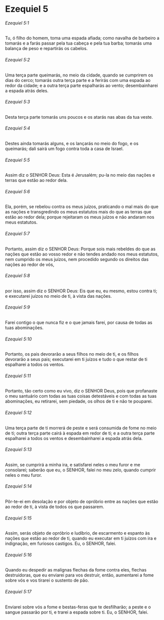 # Ezequiel 5

###### Ezequiel 5:1

Tu, ó filho do homem, toma uma espada afiada; como navalha de barbeiro a tomarás e a farás passar pela tua cabeça e pela tua barba; tomarás uma balança de peso e repartirás os cabelos.

###### Ezequiel 5:2

Uma terça parte queimarás, no meio da cidade, quando se cumprirem os dias do cerco; tomarás outra terça parte e a ferirás com uma espada ao redor da cidade; e a outra terça parte espalharás ao vento; desembainharei a espada atrás deles.

###### Ezequiel 5:3

Desta terça parte tomarás uns poucos e os atarás nas abas da tua veste.

###### Ezequiel 5:4

Destes ainda tomarás alguns, e os lançarás no meio do fogo, e os queimarás; dali sairá um fogo contra toda a casa de Israel.

###### Ezequiel 5:5

Assim diz o SENHOR Deus: Esta é Jerusalém; pu-la no meio das nações e terras que estão ao redor dela.

###### Ezequiel 5:6

Ela, porém, se rebelou contra os meus juízos, praticando o mal mais do que as nações e transgredindo os meus estatutos mais do que as terras que estão ao redor dela; porque rejeitaram os meus juízos e não andaram nos meus estatutos.

###### Ezequiel 5:7

Portanto, assim diz o SENHOR Deus: Porque sois mais rebeldes do que as nações que estão ao vosso redor e não tendes andado nos meus estatutos, nem cumprido os meus juízos, nem procedido segundo os direitos das nações ao redor de vós,

###### Ezequiel 5:8

por isso, assim diz o SENHOR Deus: Eis que eu, eu mesmo, estou contra ti; e executarei juízos no meio de ti, à vista das nações.

###### Ezequiel 5:9

Farei contigo o que nunca fiz e o que jamais farei, por causa de todas as tuas abominações.

###### Ezequiel 5:10

Portanto, os pais devorarão a seus filhos no meio de ti, e os filhos devorarão a seus pais; executarei em ti juízos e tudo o que restar de ti espalharei a todos os ventos.

###### Ezequiel 5:11

Portanto, tão certo como eu vivo, diz o SENHOR Deus, pois que profanaste o meu santuário com todas as tuas coisas detestáveis e com todas as tuas abominações, eu retirarei, sem piedade, os olhos de ti e não te pouparei.

###### Ezequiel 5:12

Uma terça parte de ti morrerá de peste e será consumida de fome no meio de ti; outra terça parte cairá à espada em redor de ti; e a outra terça parte espalharei a todos os ventos e desembainharei a espada atrás dela.

###### Ezequiel 5:13

Assim, se cumprirá a minha ira, e satisfarei neles o meu furor e me consolarei; saberão que eu, o SENHOR, falei no meu zelo, quando cumprir neles o meu furor.

###### Ezequiel 5:14

Pôr-te-ei em desolação e por objeto de opróbrio entre as nações que estão ao redor de ti, à vista de todos os que passarem.

###### Ezequiel 5:15

Assim, serás objeto de opróbrio e ludíbrio, de escarmento e espanto às nações que estão ao redor de ti, quando eu executar em ti juízos com ira e indignação, em furiosos castigos. Eu, o SENHOR, falei.

###### Ezequiel 5:16

Quando eu despedir as malignas flechas da fome contra eles, flechas destruidoras, que eu enviarei para vos destruir, então, aumentarei a fome sobre vós e vos tirarei o sustento de pão.

###### Ezequiel 5:17

Enviarei sobre vós a fome e bestas-feras que te desfilharão; a peste e o sangue passarão por ti, e trarei a espada sobre ti. Eu, o SENHOR, falei.

